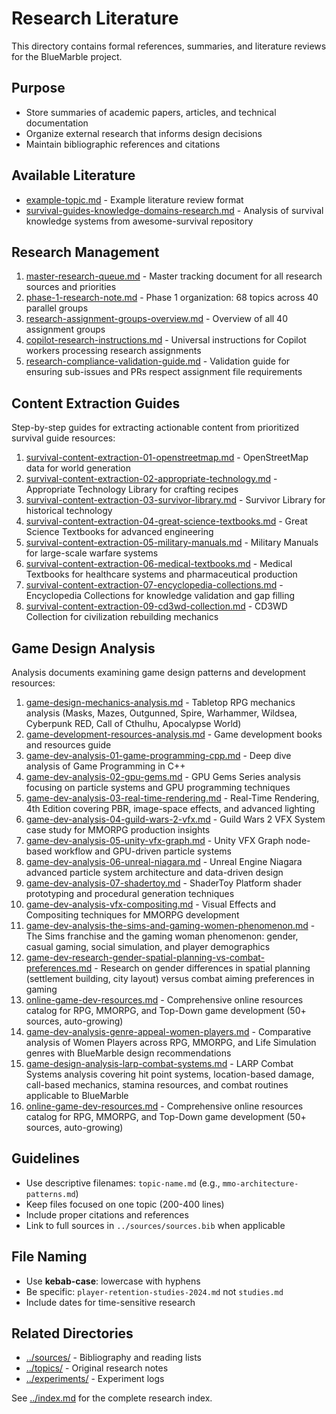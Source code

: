 # Research Literature

This directory contains formal references, summaries, and literature reviews for the BlueMarble project.

## Purpose

- Store summaries of academic papers, articles, and technical documentation
- Organize external research that informs design decisions
- Maintain bibliographic references and citations

## Available Literature

- [example-topic.md](example-topic.md) - Example literature review format
- [survival-guides-knowledge-domains-research.md](survival-guides-knowledge-domains-research.md) - Analysis of survival knowledge systems from awesome-survival repository

## Research Management

1. [master-research-queue.md](master-research-queue.md) - Master tracking document for all research sources and priorities
2. [phase-1-research-note.md](phase-1-research-note.md) - Phase 1 organization: 68 topics across 40 parallel groups
3. [research-assignment-groups-overview.md](research-assignment-groups-overview.md) - Overview of all 40 assignment groups
4. [copilot-research-instructions.md](copilot-research-instructions.md) - Universal instructions for Copilot workers processing research assignments
5. [research-compliance-validation-guide.md](research-compliance-validation-guide.md) - Validation guide for ensuring sub-issues and PRs respect assignment file requirements

## Content Extraction Guides

Step-by-step guides for extracting actionable content from prioritized survival guide resources:

1. [survival-content-extraction-01-openstreetmap.md](survival-content-extraction-01-openstreetmap.md) - OpenStreetMap data for world generation
2. [survival-content-extraction-02-appropriate-technology.md](survival-content-extraction-02-appropriate-technology.md) - Appropriate Technology Library for crafting recipes
3. [survival-content-extraction-03-survivor-library.md](survival-content-extraction-03-survivor-library.md) - Survivor Library for historical technology
4. [survival-content-extraction-04-great-science-textbooks.md](survival-content-extraction-04-great-science-textbooks.md) - Great Science Textbooks for advanced engineering
5. [survival-content-extraction-05-military-manuals.md](survival-content-extraction-05-military-manuals.md) - Military Manuals for large-scale warfare systems
6. [survival-content-extraction-06-medical-textbooks.md](survival-content-extraction-06-medical-textbooks.md) - Medical Textbooks for healthcare systems and pharmaceutical production
7. [survival-content-extraction-07-encyclopedia-collections.md](survival-content-extraction-07-encyclopedia-collections.md) - Encyclopedia Collections for knowledge validation and gap filling
9. [survival-content-extraction-09-cd3wd-collection.md](survival-content-extraction-09-cd3wd-collection.md) - CD3WD Collection for civilization rebuilding mechanics

## Game Design Analysis

Analysis documents examining game design patterns and development resources:

1. [game-design-mechanics-analysis.md](game-design-mechanics-analysis.md) - Tabletop RPG mechanics analysis (Masks, Mazes, Outgunned, Spire, Warhammer, Wildsea, Cyberpunk RED, Call of Cthulhu, Apocalypse World)
2. [game-development-resources-analysis.md](game-development-resources-analysis.md) - Game development books and resources guide
3. [game-dev-analysis-01-game-programming-cpp.md](game-dev-analysis-01-game-programming-cpp.md) - Deep dive analysis of Game Programming in C++
4. [game-dev-analysis-02-gpu-gems.md](game-dev-analysis-02-gpu-gems.md) - GPU Gems Series analysis focusing on particle systems and GPU programming techniques
5. [game-dev-analysis-03-real-time-rendering.md](game-dev-analysis-03-real-time-rendering.md) - Real-Time Rendering, 4th Edition covering PBR, image-space effects, and advanced lighting
6. [game-dev-analysis-04-guild-wars-2-vfx.md](game-dev-analysis-04-guild-wars-2-vfx.md) - Guild Wars 2 VFX System case study for MMORPG production insights
7. [game-dev-analysis-05-unity-vfx-graph.md](game-dev-analysis-05-unity-vfx-graph.md) - Unity VFX Graph node-based workflow and GPU-driven particle systems
8. [game-dev-analysis-06-unreal-niagara.md](game-dev-analysis-06-unreal-niagara.md) - Unreal Engine Niagara advanced particle system architecture and data-driven design
9. [game-dev-analysis-07-shadertoy.md](game-dev-analysis-07-shadertoy.md) - ShaderToy Platform shader prototyping and procedural generation techniques
10. [game-dev-analysis-vfx-compositing.md](game-dev-analysis-vfx-compositing.md) - Visual Effects and Compositing techniques for MMORPG development
11. [game-dev-analysis-the-sims-and-gaming-women-phenomenon.md](game-dev-analysis-the-sims-and-gaming-women-phenomenon.md) - The Sims franchise and the gaming woman phenomenon: gender, casual gaming, social simulation, and player demographics
12. [game-dev-research-gender-spatial-planning-vs-combat-preferences.md](game-dev-research-gender-spatial-planning-vs-combat-preferences.md) - Research on gender differences in spatial planning (settlement building, city layout) versus combat aiming preferences in gaming
13. [online-game-dev-resources.md](online-game-dev-resources.md) - Comprehensive online resources catalog for RPG, MMORPG, and Top-Down game development (50+ sources, auto-growing)
12. [game-dev-analysis-genre-appeal-women-players.md](game-dev-analysis-genre-appeal-women-players.md) - Comparative analysis of Women Players across RPG, MMORPG, and Life Simulation genres with BlueMarble design recommendations
13. [game-design-analysis-larp-combat-systems.md](game-design-analysis-larp-combat-systems.md) - LARP Combat Systems analysis covering hit point systems, location-based damage, call-based mechanics, stamina resources, and combat routines applicable to BlueMarble
14. [online-game-dev-resources.md](online-game-dev-resources.md) - Comprehensive online resources catalog for RPG, MMORPG, and Top-Down game development (50+ sources, auto-growing)

## Guidelines

- Use descriptive filenames: `topic-name.md` (e.g., `mmo-architecture-patterns.md`)
- Keep files focused on one topic (200-400 lines)
- Include proper citations and references
- Link to full sources in `../sources/sources.bib` when applicable

## File Naming

- Use **kebab-case**: lowercase with hyphens
- Be specific: `player-retention-studies-2024.md` not `studies.md`
- Include dates for time-sensitive research

## Related Directories

- [../sources/](../sources/) - Bibliography and reading lists
- [../topics/](../topics/) - Original research notes
- [../experiments/](../experiments/) - Experiment logs

See [../index.md](../index.md) for the complete research index.
